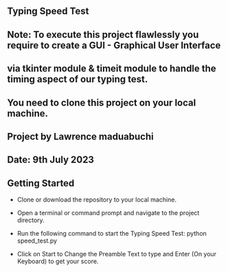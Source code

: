## Typing Speed Test
## Note: To execute this project flawlessly you require to create a GUI - Graphical User Interface
## via tkinter module & timeit module to handle the timing aspect of our typing test.
## You need to clone this project on your local machine.
## Project by Lawrence maduabuchi
## Date: 9th July 2023

## Getting Started
* Clone or download the repository to your local machine.

* Open a terminal or command prompt and navigate to the project directory.

* Run the following command to start the Typing Speed Test: python speed_test.py
* Click on Start to Change the Preamble Text to type and Enter (On your Keyboard) to get your score.
